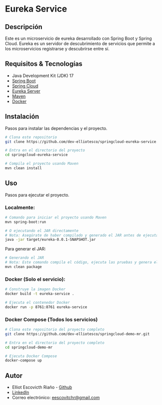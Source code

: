 # Eureka Service

## Descripción
Este es un microservicio de eureka desarrollado con Spring Boot y Spring Cloud. Eureka es un 
servidor de descubrimiento de servicios que permite a los microservicios 
registrarse y descubrirse entre sí.


## Requisitos & Tecnologías
- Java Development Kit (JDK) 17
- [Spring Boot](https://spring.io/projects/spring-boot)
- [Spring Cloud](https://spring.io/projects/spring-cloud)
- [Eureka Server](https://cloud.spring.io/spring-cloud-netflix/multi/multi_spring-cloud-eureka-server.html)
- [Maven](https://maven.apache.org/)
- [Docker](https://www.docker.com/)

## Instalación
Pasos para instalar las dependencias y el proyecto.

```bash
# Clona este repositorio
git clone https://github.com/dev-elliotesco/springcloud-eureka-service.git

# Entra en el directorio del proyecto
cd springcloud-eureka-service

# Compila el proyecto usando Maven
mvn clean install

```

## Uso
Pasos para ejecutar el proyecto.

### Localmente:

```bash
# Comando para iniciar el proyecto usando Maven
mvn spring-boot:run
```

```bash
# O ejecutando el JAR directamente
# Nota: Asegúrate de haber compilado y generado el JAR antes de ejecutar este comando
java -jar target/eureka-0.0.1-SNAPSHOT.jar
```
Para generar el JAR:

```bash
# Generando el JAR
# Nota: Este comando compila el código, ejecuta las pruebas y genera el JAR
mvn clean package
```

### Docker (Solo el servicio):

```bash
# Construye la imagen Docker
docker build -t eureka-service .

# Ejecuta el contenedor Docker
docker run -p 8761:8761 eureka-service
```

### Docker Compose (Todos los servicios)

```bash
# Clona este repositorio del proyecto completo
git clone https://github.com/dev-elliotesco/springcloud-demo-mr.git

# Entra en el directorio del proyecto completo
cd springcloud-demo-mr

# Ejecuta Docker Compose
docker-compose up
```

## Autor
- Elliot Escovicth Riaño - [Github](https://github.com/dev-elliotesco)
- [LinkedIn](https://https://www.linkedin.com/in/elliot-escovitch-580007205/)
- Correo electrónico: eescovitchr@gmail.com